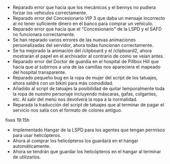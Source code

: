 - Reparado error que hacía que los mecánicos y el bennys no pudiera forzar los vehículos correctamente.
- Reparado error del Concesionario VIP 3 que daba un mensaje incorrecto al no tener suficiente dinero en el banco para comprar un vehículo.
- Reparado error que hacía que el "Concesionario" de la LSPD y el SAFD no funcionara correctamente.
- Se han reparado varios errores de las nuevas animaciones personalizadas del servidor, ahora todas funcionan correctamente.
- Se ha mejorado la animación del /clipboard y el /clipboard2, ahora mostrarán el papel en el archivador al contrario de como se veían antes.
- Reparado error del Doctor de guardia en el hospital de Pillbox Hill que hacía que al subirnos a una de las camillas nos apareciera el mapeado del hospital transparente.
- Reparado pequeño bug en la ropa de mujer del script de los tatuajes, ahora saldrá con un bikini para más comodidad.
- Añadido al script de tatuajes la posibilidad de quitar temporalmente toda la ropa de nuestro personaje incluyendo máscaras, gafas, colgantes, etc. Al salir del menú nos devolverá la ropa a la normalidad.
- Reparada la traducción del script de tatuajes que al terminar de pagar el servicio nos salía con el formato de colores antiguo.

fixes 19:15h

- Implementado Hangar de la LSPD para los agentes que tengan permisos para usar helicópteros.
- Ahora al comprar los helicópteros los guardará en el hangar automáticamente.
- Ahora se tendrán que guardar los helicópteros en el hangar al terminar de utilizarlos.

